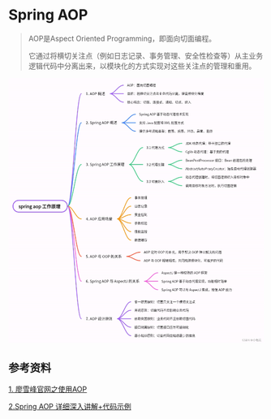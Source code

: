 # Spring AOP



> AOP是Aspect Oriented Programming，即面向切面编程。
>
> 它通过将横切关注点（例如日志记录、事务管理、安全性检查等）从主业务逻辑代码中分离出来，以模块化的方式实现对这些关注点的管理和重用。



![image.png](.\img\uqiwgmzkfxp3i_37c36b8e5dcf4ea7aada146e8048fd88.png)

## 参考资料

[1. 廖雪峰官网之使用AOP](https://www.liaoxuefeng.com/wiki/1252599548343744/1266265125480448)

[2.Spring AOP 详细深入讲解+代码示例](https://developer.aliyun.com/article/1357215)
